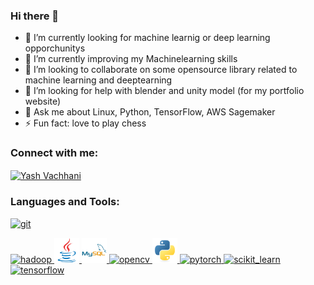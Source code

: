 ### Hi there 👋

<!--
**yashvachhani/yashvachhani** is a ✨ _special_ ✨ repository because its `README.md` (this file) appears on your GitHub profile.

Here are some ideas to get you started:
-->
- 🔭 I’m currently looking for machine learnig or deep learning opporchunitys
- 🌱 I’m currently improving my Machinelearning skills
- 👯 I’m looking to collaborate on some opensource library related to machine learning and deeptearning
- 🤔 I’m looking for help with blender and unity model (for my portfolio website)
- 💬 Ask me about Linux, Python, TensorFlow, AWS Sagemaker
- ⚡ Fun fact: love to play chess


<h3 align="left">Connect with me:</h3>
<p align="left">
<a href="https://www.linkedin.com/in/yashvachhani/" target="blank"><img align="center" src="https://static-exp1.licdn.com/sc/h/8a1a8xqjolkyjbf9n3i40oimj" alt="Yash Vachhani" height="30" width="40" /></a>
</p>

<h3 align="left">Languages and Tools:</h3>
<p>
   <a href="https://github.com/yashvachhani" target="_blank"> <img src="https://github.githubassets.com/pinned-octocat.svg" alt="git" width="40" height="40"/> </a> <p "style="padding-top: 20px"></p><a "style="padding-top: 20px" href="https://hadoop.apache.org/" target="_blank"> <img src="https://www.vectorlogo.zone/logos/apache_hadoop/apache_hadoop-icon.svg" alt="hadoop" width="40" height="40"/> </a> <a href="https://www.java.com" target="_blank"> <img src="https://raw.githubusercontent.com/devicons/devicon/master/icons/java/java-original.svg" alt="java" width="40" height="40"/> </a> <a href="https://www.mysql.com/" target="_blank"> <img src="https://raw.githubusercontent.com/devicons/devicon/master/icons/mysql/mysql-original-wordmark.svg" alt="mysql" width="40" height="40"/> </a> <a href="https://opencv.org/" target="_blank"> <img src="https://www.vectorlogo.zone/logos/opencv/opencv-icon.svg" alt="opencv" width="40" height="40"/> </a> <a href="https://www.python.org" target="_blank"> <img src="https://raw.githubusercontent.com/devicons/devicon/master/icons/python/python-original.svg" alt="python" width="40" height="40"/> </a> <a href="https://pytorch.org/" target="_blank"> <img src="https://www.vectorlogo.zone/logos/pytorch/pytorch-icon.svg" alt="pytorch" width="40" height="40"/> </a> <a href="https://scikit-learn.org/" target="_blank"> <img src="https://upload.wikimedia.org/wikipedia/commons/0/05/Scikit_learn_logo_small.svg" alt="scikit_learn" width="40" height="40"/> </a> <a href="https://www.tensorflow.org" target="_blank"> <img src="https://www.vectorlogo.zone/logos/tensorflow/tensorflow-icon.svg" alt="tensorflow" width="40" height="40"/> </a> </p>
